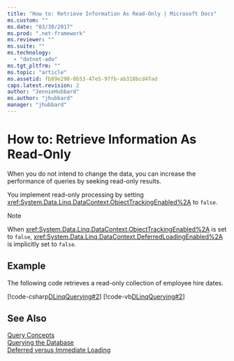 ```yaml
---
title: "How to: Retrieve Information As Read-Only | Microsoft Docs"
ms.custom: ""
ms.date: "03/30/2017"
ms.prod: ".net-framework"
ms.reviewer: ""
ms.suite: ""
ms.technology: 
  - "dotnet-ado"
ms.tgt_pltfrm: ""
ms.topic: "article"
ms.assetid: fb09e298-0b53-47e5-97fb-ab318bcd4fad
caps.latest.revision: 2
author: "JennieHubbard"
ms.author: "jhubbard"
manager: "jhubbard"
---
```

# How to: Retrieve Information As Read-Only
When you do not intend to change the data, you can increase the performance of queries by seeking read-only results.  
  
 You implement read-only processing by setting <xref:System.Data.Linq.DataContext.ObjectTrackingEnabled%2A> to `false`.  
  
> [!NOTE]
>  When <xref:System.Data.Linq.DataContext.ObjectTrackingEnabled%2A> is set to `false`, <xref:System.Data.Linq.DataContext.DeferredLoadingEnabled%2A> is implicitly set to `false`.  
  
## Example  
 The following code retrieves a read-only collection of employee hire dates.  
  
 [!code-csharp[DLinqQuerying#2](../../../../../../samples/snippets/csharp/VS_Snippets_Data/DLinqQuerying/cs/Program.cs#2)]
 [!code-vb[DLinqQuerying#2](../../../../../../samples/snippets/visualbasic/VS_Snippets_Data/DLinqQuerying/vb/Module1.vb#2)]  
  
## See Also  
 [Query Concepts](../../../../../../docs/framework/data/adonet/sql/linq/query-concepts.md)   
 [Querying the Database](../../../../../../docs/framework/data/adonet/sql/linq/querying-the-database.md)   
 [Deferred versus Immediate Loading](../../../../../../docs/framework/data/adonet/sql/linq/deferred-versus-immediate-loading.md)